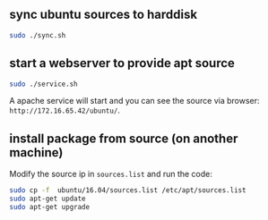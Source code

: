 ## sync ubuntu sources to harddisk
```bash
sudo ./sync.sh
```

## start a webserver to provide apt source
```bash
sudo ./service.sh
```
A apache service will start and you can see the source via browser: `http://172.16.65.42/ubuntu/`.

## install package from source (on another machine)
Modify the source ip in `sources.list` and run the code:

```bash
sudo cp -f  ubuntu/16.04/sources.list /etc/apt/sources.list
sudo apt-get update
sudo apt-get upgrade
```